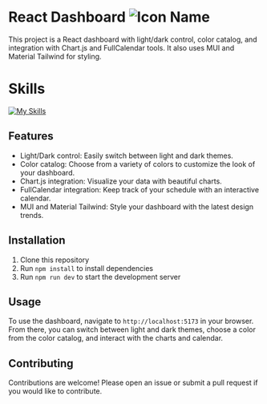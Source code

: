 # React Dashboard ![Icon Name](https://www.google.com/url?sa=i&url=https%3A%2F%2Fwww.4me.com%2Fblog%2Freport-icons-added-to-dashboard-suggestions%2F&psig=AOvVaw0qzNtj5vWKVc9GoSPfeje1&ust=1693165601062000&source=images&cd=vfe&opi=89978449&ved=0CBAQjRxqFwoTCPj_i8OL-4ADFQAAAAAdAAAAABAJ)
This project is a React dashboard with light/dark control, color catalog, and integration with Chart.js and FullCalendar tools. It also uses MUI and Material Tailwind for styling.

# Skills

  [![My Skills](https://skillicons.dev/icons?i=react,html,css,firebase,tailwindcss,mui,charts,AOS)](https://skillicons.dev)

## Features

- Light/Dark control: Easily switch between light and dark themes.
- Color catalog: Choose from a variety of colors to customize the look of your dashboard.
- Chart.js integration: Visualize your data with beautiful charts.
- FullCalendar integration: Keep track of your schedule with an interactive calendar.
- MUI and Material Tailwind: Style your dashboard with the latest design trends.

## Installation

1. Clone this repository
2. Run `npm install` to install dependencies
3. Run `npm run dev` to start the development server

## Usage

To use the dashboard, navigate to `http://localhost:5173` in your browser. From there, you can switch between light and dark themes, choose a color from the color catalog, and interact with the charts and calendar.

## Contributing

Contributions are welcome! Please open an issue or submit a pull request if you would like to contribute.

